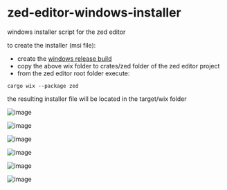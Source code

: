 # zed-editor-windows-installer
windows installer script for the zed editor

to create the installer (msi file):

- create the [windows release build](https://zed.dev/docs/development/windows)
- copy the above wix folder to crates/zed folder of the zed editor project
- from the zed editor root folder execute:

``cargo wix --package zed``

the resulting installer file will be located in the target/wix folder 

![image](https://github.com/user-attachments/assets/3317ae9c-2811-492d-8533-981fee8a40f7)

![image](https://github.com/user-attachments/assets/8de5f486-e6cc-4b3d-a610-e65cd160387e)

![image](https://github.com/user-attachments/assets/3a93fe89-f471-4656-b276-7191f6400f69)

![image](https://github.com/user-attachments/assets/d6722d88-29dd-4784-83af-c8bc1c797ebb)

![image](https://github.com/user-attachments/assets/5219b005-b9c2-4454-959a-30103cf710ab)


![image](https://github.com/user-attachments/assets/f718059b-2bfd-4870-8f8f-0aa32f6e923c)


